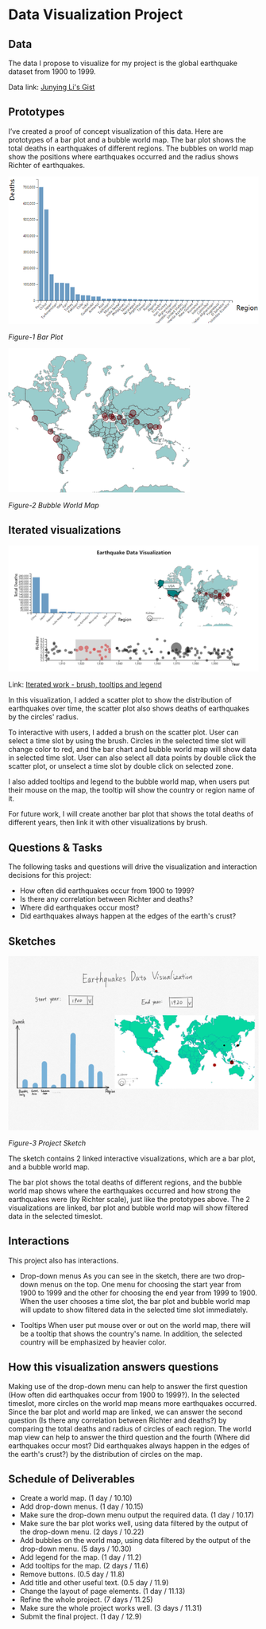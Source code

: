 # Data Visualization Project

## Data

The data I propose to visualize for my project is the global earthquake dataset from 1900 to 1999.

Data link: [Junying Li's Gist](https://gist.github.com/Junying-Li/72ef4641efd6b4abf371f5d9f4267a56)

## Prototypes

I’ve created a proof of concept visualization of this data. Here are prototypes of a bar plot and a bubble world map. The bar plot shows the total deaths in earthquakes of different regions. The bubbles on world map show the positions where earthquakes occurred and the radius shows Richter of earthquakes.

![image](project-prototype.PNG)

*Figure-1 Bar Plot*

![image](map-prototype.PNG)

*Figure-2 Bubble World Map*

## Iterated visualizations

![image](iterated_brush_tooltips.PNG)

Link: [Iterated work - brush, tooltips and legend](https://vizhub.com/Junying-Li/c51fe87e3c5d48a4b5794ec903f35da4)

In this visualization, I added a scatter plot to show the distribution of earthquakes over time, the scatter plot also shows deaths of earthquakes by the circles' radius. 

To interactive with users, I added a brush on the scatter plot. User can select a time slot by using the brush. Circles in the selected time slot will change color to red, and the bar chart and bubble world map will show data in selected time slot. User can also select all data points by double click the scatter plot, or unselect a time slot by double click on selected zone.

I also added tooltips and legend to the bubble world map, when users put their mouse on the map, the tooltip will show the country or region name of it.

For future work, I will create another bar plot that shows the total deaths of different years, then link it with other visualizations by brush.

## Questions & Tasks

The following tasks and questions will drive the visualization and interaction decisions for this project:
* How often did earthquakes occur from 1900 to 1999? 
* Is there any correlation between Richter and deaths?
* Where did earthquakes occur most? 
* Did earthquakes always happen at the edges of the earth's crust?

## Sketches

![image](finalSketch.png)

*Figure-3 Project Sketch*

The sketch contains 2 linked interactive visualizations, which are a bar plot, and a bubble world map. 

The bar plot shows the total deaths of different regions, and the bubble world map shows where the earthquakes occurred and how strong the earthquakes were (by Richter scale), just like the prototypes above. The 2 visualizations are linked, bar plot and bubble world map will show filtered data in the selected timeslot. 

## Interactions

This project also has interactions. 

- Drop-down menus
As you can see in the sketch, there are two drop-down menus on the top. One menu for choosing the start year from 1900 to 1999 and the other for choosing the end year from 1999 to 1900. When the user chooses a time slot, the bar plot and bubble world map will update to show filtered data in the selected time slot immediately.

- Tooltips
When user put mouse over or out on the world map, there will be a tooltip that shows the country's name. In addition, the selected country will be emphasized by heavier color.

## How this visualization answers questions

Making use of the drop-down menu can help to answer the first question (How often did earthquakes occur from 1900 to 1999?). In the selected timeslot, more circles on the world map means more earthquakes occurred. Since the bar plot and world map are linked, we can answer the second question (Is there any correlation between Richter and deaths?) by comparing the total deaths and radius of circles of each region. The world map view can help to answer the third question and the fourth (Where did earthquakes occur most? Did earthquakes always happen in the edges of the earth's crust?) by the distribution of circles on the map.


## Schedule of Deliverables

- Create a world map. (1 day / 10.10)
- Add drop-down menus. (1 day / 10.15)
- Make sure the drop-down menu output the required data. (1 day / 10.17)
- Make sure the bar plot works well, using data filtered by the output of the drop-down menu. (2 days / 10.22)
- Add bubbles on the world map, using data filtered by the output of the drop-down menu. (5 days / 10.30)
- Add legend for the map. (1 day / 11.2)
- Add tooltips for the map. (2 days / 11.6)
- Remove buttons. (0.5 day / 11.8)
- Add title and other useful text. (0.5 day / 11.9)
- Change the layout of page elements. (1 day / 11.13)
- Refine the whole project. (7 days / 11.25)
- Make sure the whole project works well. (3 days / 11.31)
- Submit the final project. (1 day / 12.9)
